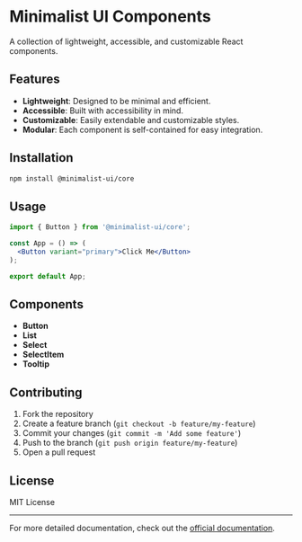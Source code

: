 # Minimalist UI Components

A collection of lightweight, accessible, and customizable React components.

## Features

- **Lightweight**: Designed to be minimal and efficient.
- **Accessible**: Built with accessibility in mind.
- **Customizable**: Easily extendable and customizable styles.
- **Modular**: Each component is self-contained for easy integration.

## Installation

```bash
npm install @minimalist-ui/core
```

## Usage

```jsx
import { Button } from '@minimalist-ui/core';

const App = () => (
  <Button variant="primary">Click Me</Button>
);

export default App;
```

## Components

- **Button**
- **List**
- **Select**
- **SelectItem**
- **Tooltip**

## Contributing

1. Fork the repository
2. Create a feature branch (`git checkout -b feature/my-feature`)
3. Commit your changes (`git commit -m 'Add some feature'`)
4. Push to the branch (`git push origin feature/my-feature`)
5. Open a pull request

## License

MIT License

---

For more detailed documentation, check out the [official documentation](https://minimalist-ui.github.io/docs).